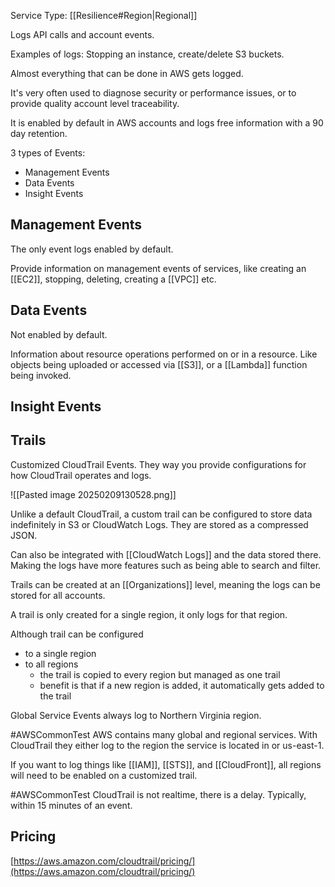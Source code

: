 Service Type: [[Resilience#Region|Regional]]

Logs API calls and account events.

Examples of logs: Stopping an instance, create/delete S3 buckets.

Almost everything that can be done in AWS gets logged.

It's very often used to diagnose security or performance issues, or to provide quality account level traceability.

It is enabled by default in AWS accounts and logs free information with a 90 day retention.

3 types of Events:
- Management Events
- Data Events
- Insight Events

## Management Events
The only event logs enabled by default.

Provide information on management events of services, like creating an [[EC2]], stopping, deleting, creating a [[VPC]] etc.

## Data Events
Not enabled by default.

Information about resource operations performed on or in a resource. Like objects being uploaded or accessed via [[S3]], or a [[Lambda]] function being invoked.

## Insight Events


## Trails
Customized CloudTrail Events. They way you provide configurations for how CloudTrail operates and logs.

![[Pasted image 20250209130528.png]]

Unlike a default CloudTrail, a custom trail can be configured to store data indefinitely in S3 or CloudWatch Logs. They are stored as a compressed JSON.

Can also be integrated with [[CloudWatch Logs]] and the data stored there. Making the logs have more features such as being able to search and filter.

Trails can be created at an [[Organizations]] level, meaning the logs can be stored for all accounts. 

A trail is only created for a single region, it only logs for that region.

Although trail can be configured
- to a single region
- to all regions
	- the trail is copied to every region but managed as one trail
	- benefit is that if a new region is added, it automatically gets added to the trail

Global Service Events always log to Northern Virginia region.

#AWSCommonTest AWS contains many global and regional services. With CloudTrail they either log to the region the service is located in or us-east-1.

If you want to log things like [[IAM]], [[STS]], and [[CloudFront]], all regions will need to be enabled on a customized trail.

#AWSCommonTest CloudTrail is not realtime, there is a delay. Typically, within 15 minutes of an event.

## Pricing
[https://aws.amazon.com/cloudtrail/pricing/](https://aws.amazon.com/cloudtrail/pricing/)




